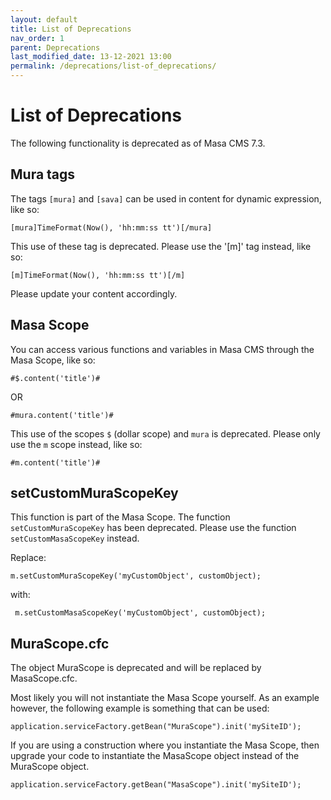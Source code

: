 ```yaml
---
layout: default
title: List of Deprecations
nav_order: 1
parent: Deprecations
last_modified_date: 13-12-2021 13:00
permalink: /deprecations/list-of_deprecations/
---
```


# List of Deprecations
The following functionality is deprecated as of Masa CMS 7.3.

##  Mura tags 
The tags `[mura]` and `[sava]` can be used in content for dynamic expression, like so:

```cfscript
[mura]TimeFormat(Now(), 'hh:mm:ss tt')[/mura]
```
    
This use of these tag is deprecated. Please use the '[m]' tag instead, like so:

```cfscript
[m]TimeFormat(Now(), 'hh:mm:ss tt')[/m]
```   

Please update your content accordingly.

## Masa Scope
You can access various functions and variables in Masa CMS through the Masa Scope, like so:

```cfscript
#$.content('title')#
```

OR

```cfscript
#mura.content('title')#
```

This use of the scopes `$` (dollar scope) and `mura` is deprecated. Please only use the `m` scope instead, like so:

```cfscript
#m.content('title')#
```

## setCustomMuraScopeKey
This function is part of the Masa Scope. The function `setCustomMuraScopeKey` has been deprecated. 
Please use the function `setCustomMasaScopeKey` instead.

Replace:

```cfscript
m.setCustomMuraScopeKey('myCustomObject', customObject);	
```

with:

```cfscript
 m.setCustomMasaScopeKey('myCustomObject', customObject);
 ```

## MuraScope.cfc
The object MuraScope is deprecated and will be replaced by MasaScope.cfc.

Most likely you will not instantiate the Masa Scope yourself. 
As an example however, the following example is something that can be used:

```cfscript
application.serviceFactory.getBean("MuraScope").init('mySiteID');
```

If you are using a construction where you instantiate the Masa Scope, then upgrade your code to instantiate the MasaScope object instead of the MuraScope object.

```cfscript
application.serviceFactory.getBean("MasaScope").init('mySiteID');
````